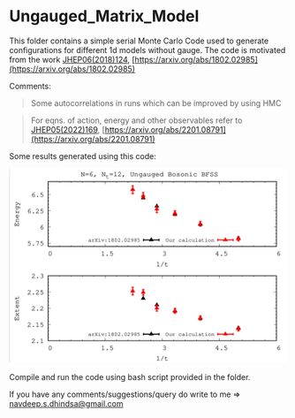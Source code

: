 # Ungauged_Matrix_Model
This folder contains a simple serial Monte Carlo Code used to generate configurations for different 1d models without gauge.
The code is motivated from the work [JHEP06(2018)124](https://link.springer.com/article/10.1007/JHEP06(2018)124), [https://arxiv.org/abs/1802.02985](https://arxiv.org/abs/1802.02985) 

Comments:
>  Some autocorrelations in runs which can be improved by using HMC 

>  For eqns. of action, energy and other observables refer to  [JHEP05(2022)169](https://link.springer.com/article/10.1007/JHEP05(2022)169), [https://arxiv.org/abs/2201.08791](https://arxiv.org/abs/2201.08791)

Some results generated using this code:

<img src="data-analysis//energy_extent_1.png" width="600">

Compile and run the code using bash script provided in the folder.

If you have any comments/suggestions/query do write to me => navdeep.s.dhindsa@gmail.com 
